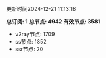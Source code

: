 更新时间2024-12-21 11:13:18

**总订阅: 1**
**总节点: 4942**
**有效节点: 3581**
- v2ray节点: 1709
- ss节点: 1852
- ssr节点: 20
